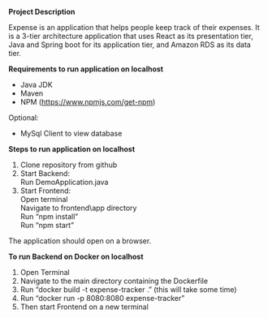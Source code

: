 **Project Description**

Expense is an application that helps people keep track of their expenses. It is a 3-tier architecture application that uses React as its presentation tier, Java and Spring boot for its application tier, and Amazon RDS as its data tier.


**Requirements to run application on localhost**
  - Java JDK
  - Maven
  - NPM (https://www.npmjs.com/get-npm)
  
Optional:
  - MySql Client to view database


**Steps to run application on localhost**
  1. Clone repository from github
  2. Start Backend:\
        Run DemoApplication.java
  3. Start Frontend:\
        Open terminal\
        Navigate to frontend\app directory\
        Run “npm install”\
        Run “npm start”
        
The application should open on a browser.





**To run Backend on Docker on localhost**
  1. Open Terminal
  2. Navigate to the main directory containing the Dockerfile
  3. Run “docker build -t expense-tracker .” (this will take some time)
  4. Run “docker run -p 8080:8080 expense-tracker”
  5. Then start Frontend on a new terminal
